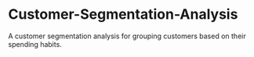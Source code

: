 # Customer-Segmentation-Analysis
A customer segmentation analysis for grouping customers based on their spending habits.
